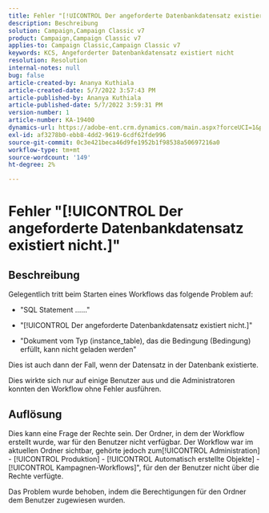 ```yaml
---
title: Fehler "[!UICONTROL Der angeforderte Datenbankdatensatz existiert nicht.]"
description: Beschreibung
solution: Campaign,Campaign Classic v7
product: Campaign,Campaign Classic v7
applies-to: Campaign Classic,Campaign Classic v7
keywords: KCS, Angeforderter Datenbankdatensatz existiert nicht
resolution: Resolution
internal-notes: null
bug: false
article-created-by: Ananya Kuthiala
article-created-date: 5/7/2022 3:57:43 PM
article-published-by: Ananya Kuthiala
article-published-date: 5/7/2022 3:59:31 PM
version-number: 1
article-number: KA-19400
dynamics-url: https://adobe-ent.crm.dynamics.com/main.aspx?forceUCI=1&pagetype=entityrecord&etn=knowledgearticle&id=caa7bd67-1ece-ec11-a7b5-0022480a8e40
exl-id: af3278b0-ebb8-4dd2-9619-6cdf62fde996
source-git-commit: 0c3e421beca46d9fe1952b1f98538a50697216a0
workflow-type: tm+mt
source-wordcount: '149'
ht-degree: 2%

---
```


# Fehler &quot;[!UICONTROL Der angeforderte Datenbankdatensatz existiert nicht.]&quot;

## Beschreibung


Gelegentlich tritt beim Starten eines Workflows das folgende Problem auf:

- &quot;SQL Statement ......&quot;

- &quot;[!UICONTROL Der angeforderte Datenbankdatensatz existiert nicht.]&quot;

- &quot;Dokument vom Typ (instance_table), das die Bedingung (Bedingung) erfüllt, kann nicht geladen werden&quot;

Dies ist auch dann der Fall, wenn der Datensatz in der Datenbank existierte.

Dies wirkte sich nur auf einige Benutzer aus und die Administratoren konnten den Workflow ohne Fehler ausführen.


## Auflösung


Dies kann eine Frage der Rechte sein. Der Ordner, in dem der Workflow erstellt wurde, war für den Benutzer nicht verfügbar. Der Workflow war im aktuellen Ordner sichtbar, gehörte jedoch zum[!UICONTROL Administration] - [!UICONTROL Produktion] - [!UICONTROL Automatisch erstellte Objekte] - [!UICONTROL Kampagnen-Workflows]&quot;, für den der Benutzer nicht über die Rechte verfügte.

Das Problem wurde behoben, indem die Berechtigungen für den Ordner dem Benutzer zugewiesen wurden.
